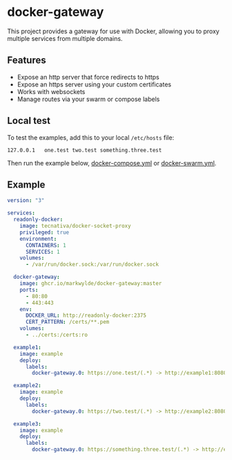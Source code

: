 # docker-gateway
This project provides a gateway for use with Docker, allowing you to proxy multiple services from multiple domains.

## Features
- Expose an http server that force redirects to https
- Expose an https server using your custom certificates
- Works with websockets
- Manage routes via your swarm or compose labels

## Local test
To test the examples, add this to your local `/etc/hosts` file:
```text
127.0.0.1	one.test two.test something.three.test
```

Then run the example below, [docker-compose.yml](docker-compose.yml) or [docker-swarm.yml](docker-swarm.yml).

## Example
```yaml
version: "3"

services:
  readonly-docker:
    image: tecnativa/docker-socket-proxy
    privileged: true
    environment:
      CONTAINERS: 1
      SERVICES: 1
    volumes:
      - /var/run/docker.sock:/var/run/docker.sock

  docker-gateway:
    image: ghcr.io/markwylde/docker-gateway:master
    ports:
      - 80:80
      - 443:443
    env:
      DOCKER_URL: http://readonly-docker:2375
      CERT_PATTERN: /certs/**.pem
    volumes:
      - ../certs:/certs:ro

  example1:
    image: example
    deploy:
      labels:
        docker-gateway.0: https://one.test/(.*) -> http://example1:8080/$1

  example2:
    image: example
    deploy:
      labels:
        docker-gateway.0: https://two.test/(.*) -> http://example2:8080/$1

  example3:
    image: example
    deploy:
      labels:
        docker-gateway.0: https://something.three.test/(.*) -> http://example3:8080/$1
```
